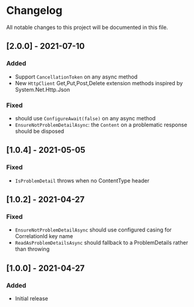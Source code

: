 # Changelog

All notable changes to this project will be documented in this file.

## [2.0.0] - 2021-07-10

### Added

- Support `CancellationToken` on any async method
- New `HttpClient` Get,Put,Post,Delete extension methods inspired by System.Net.Http.Json

### Fixed

- should use `ConfigureAwait(false)` on any async method
- `EnsureNotProblemDetailAsync`: the `Content` on a problematic response should be disposed

## [1.0.4] - 2021-05-05

### Fixed

- `IsProblemDetail` throws when no ContentType header

## [1.0.2] - 2021-04-27

### Fixed

- `EnsureNotProblemDetailAsync` should use configured casing for CorrelationId key name
- `ReadAsProblemDetailsAsync` should fallback to a ProblemDetails rather than throwing

## [1.0.0] - 2021-04-27

### Added

- Initial release
